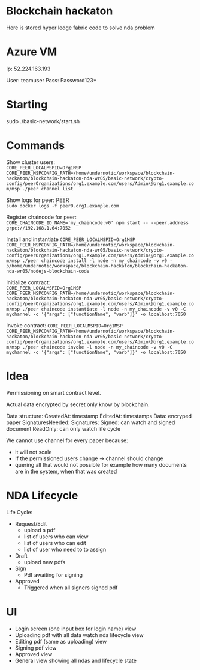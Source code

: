 # Blockchain hackaton
Here is stored hyper ledge fabric code to solve nda problem

# Azure VM

Ip: 52.224.163.193

User: teamuser
Pass: Password123*

# Starting
sudo ./basic-network/start.sh

# Commands
Show cluster users:   
`CORE_PEER_LOCALMSPID=Org1MSP CORE_PEER_MSPCONFIG_PATH=/home/undernotic/workspace/blockchain-hackaton/blockchain-hackaton-nda-wr05/basic-network/crypto-config/peerOrganizations/org1.example.com/users/Admin\@org1.example.com/msp ./peer channel list`

Show logs for peer:   PEER   
`sudo docker logs -f peer0.org1.example.com`

Register chaincode for peer:   
`CORE_CHAINCODE_ID_NAME='my_chaincode:v0' npm start -- --peer.address grpc://192.168.1.64:7052`

Install and instantiate 
`
CORE_PEER_LOCALMSPID=Org1MSP CORE_PEER_MSPCONFIG_PATH=/home/undernotic/workspace/blockchain-hackaton/blockchain-hackaton-nda-wr05/basic-network/crypto-config/peerOrganizations/org1.example.com/users/Admin\@org1.example.com/msp ./peer chaincode install -l node -n my_chaincode -v v0 -p/home/undernotic/workspace/blockchain-hackaton/blockchain-hackaton-nda-wr05/nodejs-blockchain-code
`

Initialize contract:   
`
CORE_PEER_LOCALMSPID=Org1MSP CORE_PEER_MSPCONFIG_PATH=/home/undernotic/workspace/blockchain-hackaton/blockchain-hackaton-nda-wr05/basic-network/crypto-config/peerOrganizations/org1.example.com/users/Admin\@org1.example.com/msp ./peer chaincode instantiate -l node -n my_chaincode -v v0 -C mychannel -c '{"args": ["functionName", "varb"]}' -o localhost:7050
`

Invoke contract:
`
CORE_PEER_LOCALMSPID=Org1MSP CORE_PEER_MSPCONFIG_PATH=/home/undernotic/workspace/blockchain-hackaton/blockchain-hackaton-nda-wr05/basic-network/crypto-config/peerOrganizations/org1.example.com/users/Admin\@org1.example.com/msp ./peer chaincode invoke -l node -n my_chaincode -v v0 -C mychannel -c '{"args": ["functionName", "varb"]}' -o localhost:7050
`

# Idea


Permissioning on smart contract level.

Actual data encrypted by secret only know by blockchain.

Data structure:
    CreatedAt: timestamp
    EditedAt: timestamps
    Data: encryped paper
    SignaturesNeeded:
    Signatures:
    Signed: can watch and signed document
    ReadOnly: can only watch life cycle


We cannot use channel for every paper because:
- it will not scale
- If the permissioned users change -> channel should change
- quering all that would not possible for example how many documents are in the system,
when that was created


# NDA Lifecycle
Life Cycle:
-  Request/Edit
    - upload a pdf
    - list of users who can view 
    - list of users who can edit
    - list of user who need to to assign
- Draft
    - upload new pdfs
- Sign
    - Pdf awaiting for signing
- Approved
    - Triggered when all signers signed pdf

# UI
- Login screen (one input box for login name) view
- Uploading pdf with all data watch nda lifecycle view
- Editing pdf (same as uploading) view
- Signing pdf view
- Approved view
- General view showing all ndas and lifecycle state
